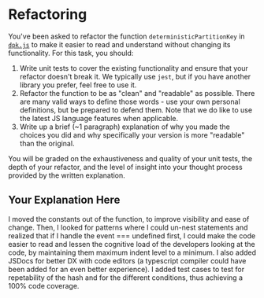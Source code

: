 # Refactoring

You've been asked to refactor the function `deterministicPartitionKey` in [`dpk.js`](dpk.js) to make it easier to read and understand without changing its functionality. For this task, you should:

1. Write unit tests to cover the existing functionality and ensure that your refactor doesn't break it. We typically use `jest`, but if you have another library you prefer, feel free to use it.
2. Refactor the function to be as "clean" and "readable" as possible. There are many valid ways to define those words - use your own personal definitions, but be prepared to defend them. Note that we do like to use the latest JS language features when applicable.
3. Write up a brief (~1 paragraph) explanation of why you made the choices you did and why specifically your version is more "readable" than the original.

You will be graded on the exhaustiveness and quality of your unit tests, the depth of your refactor, and the level of insight into your thought process provided by the written explanation.

## Your Explanation Here
I moved the constants out of the function, to improve visibility and ease of change. Then, I looked for patterns where I could un-nest statements and realized that if I handle the event === undefined first, I could make the code easier to read and lessen the cognitive load of the developers looking at the code, by maintaining them maximum indent level to a minimum. I also added JSDocs for better DX with code editors (a typescript compiler could have been added for an even better experience). I added test cases to test for repetability of the hash and for the different conditions, thus achieving a 100% code coverage.
